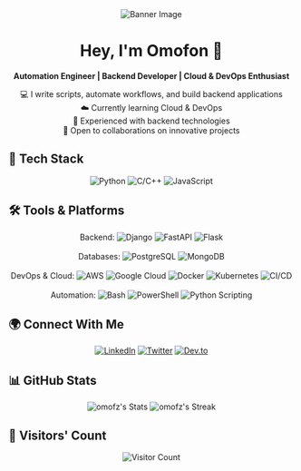 <!-- Banner Image -->
<div style="text-align: center;">
  <img src="https://user-images.githubusercontent.com/73097560/115834477-dbab4500-a447-11eb-908a-139a6edaec5c.gif" alt="Banner Image">
</div>

<!-- Introduction -->
<div style="text-align: center;">
  <h1>Hey, I'm Omofon 👋</h1>
  <p>
    <strong>Automation Engineer | Backend Developer | Cloud & DevOps Enthusiast</strong>
  </p>
  <p>
    💻 I write scripts, automate workflows, and build backend applications <br>
    ☁️ Currently learning Cloud & DevOps <br>
    🔧 Experienced with backend technologies <br>
    🤝 Open to collaborations on innovative projects <br>
  </p>
</div>

<!-- Tech Stack -->
<h2>🚀 Tech Stack</h2>
<div style="text-align: center;">
  <img src="https://img.shields.io/badge/Python-3776AB?style=for-the-badge&logo=python&logoColor=white" alt="Python">
  <img src="https://img.shields.io/badge/C/C++-00599C?style=for-the-badge&logo=c&logoColor=white" alt="C/C++">
  <img src="https://img.shields.io/badge/JavaScript-F7DF1E?style=for-the-badge&logo=javascript&logoColor=black" alt="JavaScript">
</div>

<!-- Tools & Platforms -->
<h2>🛠️ Tools & Platforms</h2>
<div style="text-align: center;">
  <!-- Backend -->
  Backend: 
  <img src="https://img.shields.io/badge/Django-092E20?style=for-the-badge&logo=django&logoColor=white" alt="Django">
  <img src="https://img.shields.io/badge/FastAPI-009688?style=for-the-badge&logo=fastapi&logoColor=white" alt="FastAPI">
  <img src="https://img.shields.io/badge/Flask-000000?style=for-the-badge&logo=flask&logoColor=white" alt="Flask">
  <br><br>
  <!-- Databases -->
  Databases: 
  <img src="https://img.shields.io/badge/PostgreSQL-336791?style=for-the-badge&logo=postgresql&logoColor=white" alt="PostgreSQL">
  <img src="https://img.shields.io/badge/MongoDB-47A248?style=for-the-badge&logo=mongodb&logoColor=white" alt="MongoDB">
  <br><br>
  <!-- DevOps & Cloud -->
  DevOps & Cloud: 
  <img src="https://img.shields.io/badge/AWS-232F3E?style=for-the-badge&logo=amazon-aws&logoColor=white" alt="AWS">
  <img src="https://img.shields.io/badge/Google_Cloud-4285F4?style=for-the-badge&logo=google-cloud&logoColor=white" alt="Google Cloud">
  <img src="https://img.shields.io/badge/Docker-2496ED?style=for-the-badge&logo=docker&logoColor=white" alt="Docker">
  <img src="https://img.shields.io/badge/Kubernetes-326CE5?style=for-the-badge&logo=kubernetes&logoColor=white" alt="Kubernetes">
  <img src="https://img.shields.io/badge/CI/CD-EB4B4B?style=for-the-badge&logo=github-actions&logoColor=white" alt="CI/CD">
  <br><br>
  <!-- Automation -->
  Automation: 
  <img src="https://img.shields.io/badge/Bash-4EAA25?style=for-the-badge&logo=gnu-bash&logoColor=white" alt="Bash">
  <img src="https://img.shields.io/badge/PowerShell-5391FE?style=for-the-badge&logo=powershell&logoColor=white" alt="PowerShell">
  <img src="https://img.shields.io/badge/Python_Scripting-3776AB?style=for-the-badge&logo=python&logoColor=white" alt="Python Scripting">
</div>

<!-- Social Links -->
<h2>🌍 Connect With Me</h2>
<div style="text-align: center;">
  <a href="https://linkedin.com/in/omofon"><img src="https://img.shields.io/badge/LinkedIn-0A66C2?style=for-the-badge&logo=linkedin&logoColor=white" alt="LinkedIn"></a>
  <a href="https://x.com/omof0n"><img src="https://img.shields.io/badge/Twitter-1DA1F2?style=for-the-badge&logo=twitter&logoColor=white" alt="Twitter"></a>
  <a href="https://dev.to/omof0n"><img src="https://img.shields.io/badge/Dev.to-0A0A0A?style=for-the-badge&logo=devdotto&logoColor=white" alt="Dev.to"></a>
</div>

<!-- GitHub Stats -->
<h2>📊 GitHub Stats</h2>
<div style="text-align: center;">
  <img src="https://github-readme-stats.vercel.app/api?username=omofz&theme=default&show_icons=true&hide_border=true&count_private=true" alt="omofz's Stats">
  <img src="https://github-readme-streak-stats.herokuapp.com/?user=omofz&theme=default&hide_border=true" alt="omofz's Streak">
  
</div>

<!-- Visitor Count -->
<h2>🔢 Visitors' Count</h2>
<div style="text-align: center;">
  <img src="https://profile-counter.glitch.me/omofz/count.svg" alt="Visitor Count">
</div>

